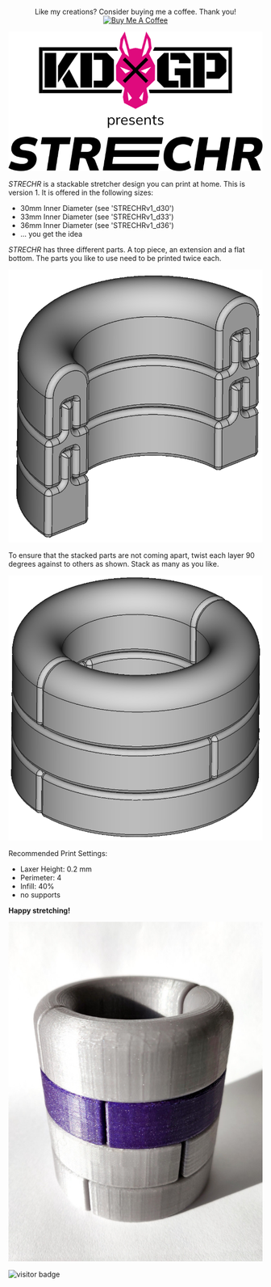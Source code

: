 <p align="center">
  Like my creations? Consider buying me a coffee. Thank you!<br>
  <a href="https://www.buymeacoffee.com/KDxGP" target="_blank">
    <img src="https://cdn.buymeacoffee.com/buttons/default-orange.png" alt="Buy Me A Coffee">
  </a>
</p>
<p align="center">
  <img src="images/KDxGP_STRECHR.png" alt="KDxGP presents STRECHR">
</p>

_STRECHR_ is a stackable stretcher design you can print at home. This is version 1. It is offered in the following sizes:

-   30mm Inner Diameter (see 'STRECHRv1_d30')
-   33mm Inner Diameter (see 'STRECHRv1_d33')
-   36mm Inner Diameter (see 'STRECHRv1_d36')
-   ... you get the idea

_STRECHR_ has three different parts. A top piece, an extension and a flat bottom. The parts you like to use need to be printed twice each.

<p align="center"><img src="images/parts.png" alt="STRECHR parts"></p>

To ensure that the stacked parts are not coming apart, twist each layer 90 degrees against to others as shown. Stack as many as you like.

<p align="center"><img src="images/locked.png" alt="STRECHR assembled"></p>

Recommended Print Settings:

-   Laxer Height: 0.2 mm
-   Perimeter: 4
-   Infill: 40%
-   no supports

**Happy stretching!**

<p align="center"><img src="images/printed.jpg" alt="STRECHR printed"></p>

![visitor badge](https://visitor-badge.glitch.me/badge?page_id=KDxGP-STRECHRv1.visitor-badge)
